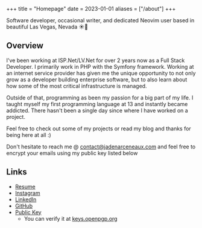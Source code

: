 +++
title = "Homepage"
date = 2023-01-01
aliases = ["/about"]
+++

Software developer, occasional writer, and dedicated Neovim user based
in beautiful Las Vegas, Nevada ☀️🌵

## Overview

I've been working at ISP.Net/LV.Net for over 2 years now as a Full
Stack Developer. I primarily work in PHP with the Symfony framework.
Working at an internet service provider has given me the unique
opportunity to not only grow as a developer building enterprise
software, but to also learn about how some of the most critical
infrastructure is managed.

Outside of that, programming as been my passion for a big part of my
life. I taught myself my first programming language at 13 and
instantly became addicted. There hasn't been a single day since where
I have worked on a project.

Feel free to check out some of my projects or read my blog and thanks
for being here at all :)

Don't hesitate to reach me @ contact@jadenarceneaux.com and feel free to encrypt your emails using my public key listed below

## Links

- [Resume](/Resume.pdf)
- [Instagram](https://www.instagram.com/jaden.svg/)
- [LinkedIn](https://www.linkedin.com/in/jaden-arceneaux/)
- [GitHub](https://github.com/jadens-arc)
- [Public Key](/AC34D646B6DACBC1804A8EB0E349190839CE77CD.asc)
  - You can verify it at [keys.openpgp.org](https://keys.openpgp.org/)
